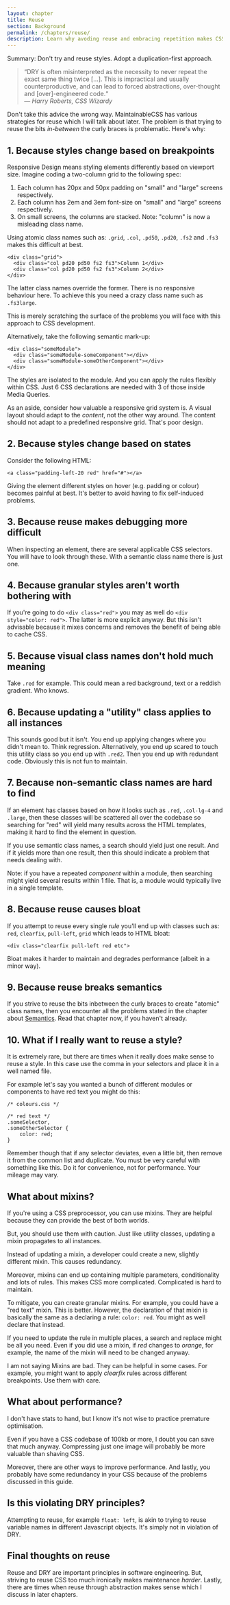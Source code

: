 ```yaml
---
layout: chapter
title: Reuse
section: Background
permalink: /chapters/reuse/
description: Learn why avoding reuse and embracing repetition makes CSS maintenance easier.
---
```


Summary: Don't try and reuse styles. Adopt a duplication-first approach.

> &ldquo;DRY is often misinterpreted as the necessity to never repeat the exact same thing twice [...]. This is impractical and usually counterproductive, and can lead to forced abstractions, over-thought and [over]-engineered code.&ldquo;
<br>&mdash; <cite>Harry Roberts, CSS Wizardy</cite>

Don't take this advice the wrong way. MaintainableCSS has various strategies for reuse which I will talk about later. The problem is that trying to reuse the bits *in-between* the curly braces is problematic. Here's why:

## 1. Because styles change based on breakpoints

Responsive Design  means styling elements differently based on viewport size. Imagine coding a two-column grid to the following spec:

1. Each column has 20px and 50px padding on "small" and "large" screens respectively.
2. Each column has 2em and 3em font-size on "small" and "large" screens respectively.
3. On small screens, the columns are stacked. Note: "column" is now a misleading class name.

Using atomic class names such as: `.grid`, `.col`, `.pd50`, `.pd20`, `.fs2` and `.fs3` makes this difficult at best.

	<div class="grid">
	  <div class="col pd20 pd50 fs2 fs3">Column 1</div>
	  <div class="col pd20 pd50 fs2 fs3">Column 2</div>
	</div>

The latter class names override the former. There is no responsive behaviour here. To achieve this you need a crazy class name such as `.fs3large`.

This is merely scratching the surface of the problems you will face with this approach to CSS development.

Alternatively, take the following semantic mark-up:

	<div class="someModule">
	  <div class="someModule-someComponent"></div>
	  <div class="someModule-someOtherComponent"></div>
	</div>

The styles are isolated to the module. And you can apply the rules flexibly within CSS. Just 6 CSS declarations are needed with 3 of those inside Media Queries.

As an aside, consider how valuable a responsive grid system is. A visual layout should adapt to the *content*, not the other way around. The content should not adapt to a predefined responsive grid. That's poor design.

## 2. Because styles change based on states

Consider the following HTML:

	<a class="padding-left-20 red" href="#"></a>

Giving the element different styles on hover (e.g. padding or colour) becomes painful at best. It's better to avoid having to fix self-induced problems.

## 3. Because reuse makes debugging more difficult

When inspecting an element, there are several applicable CSS selectors. You will have to look through these. With a semantic class name there is just one.

## 4. Because granular styles aren't worth bothering with

If you're going to do `<div class="red">` you may as well do `<div style="color: red">`. The latter is more explicit anyway. But this isn't advisable because it mixes concerns and removes the benefit of being able to cache CSS.

## 5. Because visual class names don't hold much meaning

Take `.red` for example. This could mean a red background, text or a reddish gradient. Who knows.

## 6. Because updating a "utility" class applies to all instances

This sounds good but it isn't. You end up applying changes where you didn't mean to. Think regression. Alternatively, you end up scared to touch this utility class so you end up with `.red2`. Then you end up with redundant code. Obviously this is not fun to maintain.

## 7. Because non-semantic class names are hard to find

If an element has classes based on how it looks such as `.red`, `.col-lg-4` and `.large`, then these classes will be scattered all over the codebase so searching for "red" will yield many results across the HTML templates, making it hard to find the element in question.

If you use semantic class names, a search should yield just one result. And if it yields more than one result, then this should indicate a problem that needs dealing with.

Note: if you have a repeated *component* within a module, then searching might yield several results within 1 file. That is, a module would typically live in a single template.

## 8. Because reuse causes bloat

If you attempt to reuse every single *rule* you'll end up with classes such as: `red`, `clearfix`, `pull-left`, `grid` which leads to HTML bloat:

	<div class="clearfix pull-left red etc">

Bloat makes it harder to maintain and degrades performance (albeit in a minor way).

## 9. Because reuse breaks semantics

If you strive to reuse the bits inbetween the curly braces to create "atomic" class names, then you encounter all the problems stated in the chapter about [Semantics](/chapters/semantics/). Read that chapter now, if you haven't already.

## 10. What if I really want to reuse a style?

It is extremely rare, but there are times when it really does make sense to reuse a style. In this case use the comma in your selectors and place it in a well named file.

For example let's say you wanted a bunch of different modules or components to have red text you might do this:

	/* colours.css */

	/* red text */
	.someSelector,
	.someOtherSelector {
		color: red;
	}

Remember though that if any selector deviates, even a little bit, then remove it from the common list and duplicate. You must be very careful with something like this. Do it for convenience, not for performance. Your mileage may vary.

## What about mixins?

If you're using a CSS preprocessor, you can use mixins. They are helpful because they can provide the best of both worlds.

But, you should use them with caution. Just like utility classes, updating a mixin propagates to all instances.

Instead of updating a mixin, a developer could create a new, slightly different mixin. This causes redundancy.

Moreover, mixins can end up containing multiple parameters, conditionality and lots of rules. This makes CSS more complicated. Complicated is hard to maintain.

To mitigate, you can create granular mixins. For example, you could have a "red text" mixin. This is better. However, the declaration of that mixin is basically the same as a declaring a rule: `color: red`. You might as well declare that instead.

If you need to update the rule in multiple places, a search and replace might be all you need. Even if you did use a mixin, if *red* changes to *orange*, for example, the name of the mixin will need to be changed anyway.

I am not saying Mixins are bad. They can be helpful in some cases. For example, you might want to apply *clearfix* rules across different breakpoints. Use them with care.

## What about performance?

I don't have stats to hand, but I know it's not wise to practice premature optimisation.

Even if you have a CSS codebase of 100kb or more, I doubt you can save that much anyway. Compressing just one image will probably be more valuable than shaving CSS.

Moreover, there are other ways to improve performance. And lastly, you probably have some redundancy in your CSS because of the problems discussed in this guide.

## Is this violating DRY principles?

Attempting to reuse, for example `float: left`, is akin to trying to reuse variable names in different Javascript objects. It's simply not in violation of DRY.

## Final thoughts on reuse

Reuse and DRY are important principles in software engineering. But, striving to reuse CSS too much ironically makes maintenance *harder*. Lastly, there are times when reuse through abstraction makes sense which I discuss in later chapters.
